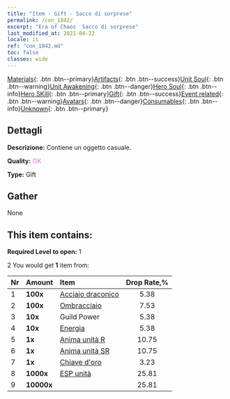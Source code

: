 ```yaml
---
title: "Item - Gift - Sacco di sorprese"
permalink: /con_1842/
excerpt: "Era of Chaos  Sacco di sorprese"
last_modified_at: 2021-04-22
locale: it
ref: "con_1842.md"
toc: false
classes: wide
---
```

 [Materials](/ItemsIT/){: .btn .btn--primary}[Artifacts](/ItemsIT/Artifacts/){: .btn .btn--success}[Unit Soul](/ItemsIT/UnitSoul/){: .btn .btn--warning}[Unit Awakening](/ItemsIT/UnitAwakening/){: .btn .btn--danger}[Hero Soul](/ItemsIT/HeroSoul/){: .btn .btn--info}[Hero SKill](/ItemsIT/HeroSkill/){: .btn .btn--primary}[Gift](/ItemsIT/Gift/){: .btn .btn--success}[Event related](/ItemsIT/Events/){: .btn .btn--warning}[Avatars](/ItemsIT/Avatars/){: .btn .btn--danger}[Consumables](/ItemsIT/Consumables/){: .btn .btn--info}[Unknown](/ItemsIT/Unknown/){: .btn .btn--primary}

## Dettagli
 **Descrizione:** Contiene un oggetto casuale.

 **Quality:** <span style="color: #DA70D6">OK</span>

 **Type:** Gift

## Gather

  None

## This item contains:

 **Required Level to open:** 1

 2 You would get **1** item  from:

  | Nr | Amount |     Item    | Drop Rate,% |
  |:---|:-------|:------------|:---------:|
  | 1 |  **100x** | [Acciaio draconico](/it/Items/con_880/) | 5.38 | 
  | 2 |  **100x** | [Ombracciaio](/it/Items/con_881/) | 7.53 | 
  | 3 |  **10x** | Guild Power | 5.38 | 
  | 4 |  **10x** | [Energia](/it/Items/con_900/) | 5.38 | 
  | 5 |  **1x** | [Anima unità R](/it/Items/con_533/) | 10.75 | 
  | 6 |  **1x** | [Anima unità SR](/it/Items/con_534/) | 10.75 | 
  | 7 |  **1x** | [Chiave d'oro](/it/Items/con_783/) | 3.23 | 
  | 8 |  **1000x** | [ESP unità](/it/Items/con_902/) | 25.81 | 
  | 9 |  **10000x** | <i class="fas fa-coins"/> | 25.81 | 

